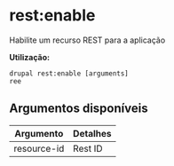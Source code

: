 # rest:enable
Habilite um recurso REST para a aplicação

**Utilização:**
```
drupal rest:enable [arguments]
ree
```

## Argumentos disponíveis
Argumento | Detalhes
---------|-------------
resource-id | Rest ID
